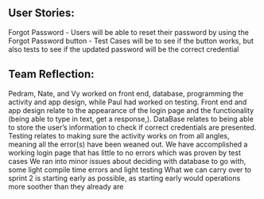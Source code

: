 ## User Stories:
Forgot Password - Users will be able to reset their password by using the Forgot Password button - 
Test Cases will be to see if the button works, but also tests to see if the updated password will be the correct credential

## Team Reflection:
Pedram, Nate, and Vy worked on front end, database, programming the activity and app design,
while Paul had worked on testing. 
Front end and app design relate to the appearance of the login page and the functionality (being able to type in text, get a response,).
DataBase relates to being able to store the user’s information to check if correct credentials are presented. 
Testing relates to making sure the activity works on from all angles, meaning all the error(s) have been weaned out.
We have accomplished a working login page that has little to no errors which was proven by test cases
We ran into minor issues about deciding with database to go with, some light compile time errors and light testing
What we can carry over to sprint 2 is starting early as possible, as starting early would operations more soother than they already are
